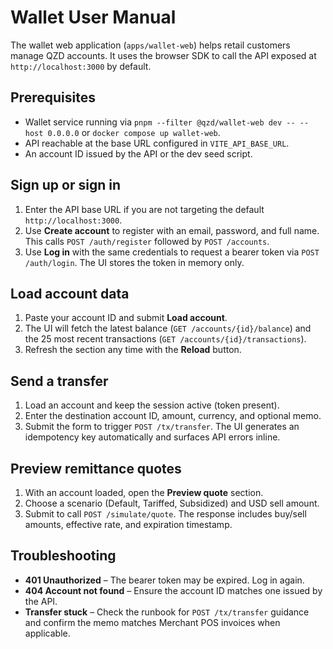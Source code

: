 # Wallet User Manual

The wallet web application (`apps/wallet-web`) helps retail customers manage
QZD accounts. It uses the browser SDK to call the API exposed at
`http://localhost:3000` by default.

## Prerequisites

- Wallet service running via `pnpm --filter @qzd/wallet-web dev -- --host 0.0.0.0` or
  `docker compose up wallet-web`.
- API reachable at the base URL configured in `VITE_API_BASE_URL`.
- An account ID issued by the API or the dev seed script.

## Sign up or sign in

1. Enter the API base URL if you are not targeting the default `http://localhost:3000`.
2. Use **Create account** to register with an email, password, and full name.
   This calls `POST /auth/register` followed by `POST /accounts`.
3. Use **Log in** with the same credentials to request a bearer token via
   `POST /auth/login`. The UI stores the token in memory only.

## Load account data

1. Paste your account ID and submit **Load account**.
2. The UI will fetch the latest balance (`GET /accounts/{id}/balance`) and the
   25 most recent transactions (`GET /accounts/{id}/transactions`).
3. Refresh the section any time with the **Reload** button.

## Send a transfer

1. Load an account and keep the session active (token present).
2. Enter the destination account ID, amount, currency, and optional memo.
3. Submit the form to trigger `POST /tx/transfer`. The UI generates an
   idempotency key automatically and surfaces API errors inline.

## Preview remittance quotes

1. With an account loaded, open the **Preview quote** section.
2. Choose a scenario (Default, Tariffed, Subsidized) and USD sell amount.
3. Submit to call `POST /simulate/quote`. The response includes buy/sell amounts,
   effective rate, and expiration timestamp.

## Troubleshooting

- **401 Unauthorized** – The bearer token may be expired. Log in again.
- **404 Account not found** – Ensure the account ID matches one issued by the API.
- **Transfer stuck** – Check the runbook for `POST /tx/transfer` guidance and
  confirm the memo matches Merchant POS invoices when applicable.
